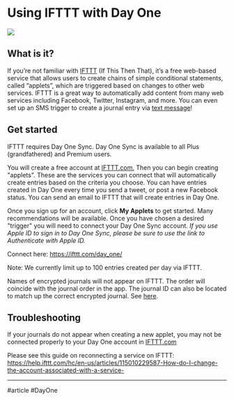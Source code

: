 # Using IFTTT with Day One

![](https://downloads.intercomcdn.com/i/o/69377844/624d79068b09cb8a161fd6e7/dayone-ifttt-animated-1.gif)

## What is it?

If you’re not familiar with [IFTTT](http://ifttt.com/day_one) (If This Then That), it’s a free web-based service that allows users to create chains of simple conditional statements, called “applets”, which are triggered based on changes to other web services. IFTTT is a great way to automatically add content from many web services including Facebook, Twitter, Instagram, and more. You can even set up an SMS trigger to create a journal entry via [text message](https://ifttt.com/recipes/397816-create-a-journal-entry-via-text-message)!

## Get started

IFTTT requires Day One Sync. Day One Sync is available to all Plus (grandfathered) and Premium users. 

You will create a free account at [IFTTT.com.](http://IFTTT.com) Then you can begin creating "applets". These are the services you can connect that will automatically create entries based on the criteria you choose.  You can have entries created in Day One every time you send a tweet, or post a new Facebook status.  You can send an email to IFTTT that will create entries in Day One.  

Once you sign up for an account, click **My Applets** to get started.  Many recommendations will be available. Once you have chosen a desired "trigger" you will need to connect your Day One Sync account. _If you use Apple ID to sign in to Day One Sync, please be sure to use the link to Authenticate with Apple ID._

Connect here: <https://ifttt.com/day_one/>

Note: We currently limit up to 100 entries created per day via IFTTT.

Names of encrypted journals will not appear on IFTTT. The order will coincide with the journal order in the app. The journal ID can also be located to match up the correct encrypted journal. See [here](https://help.dayoneapp.com/en/articles/3613974-locating-a-journal-id). 

## Troubleshooting

If your journals do not appear when creating a new applet, you may not be connected properly to your Day One account in [IFTTT.com](http://IFTTT.com)

Please see this guide on reconnecting a service on IFTTT: <https://help.ifttt.com/hc/en-us/articles/115010229587-How-do-I-change-the-account-associated-with-a-service->


___

#article #DayOne
